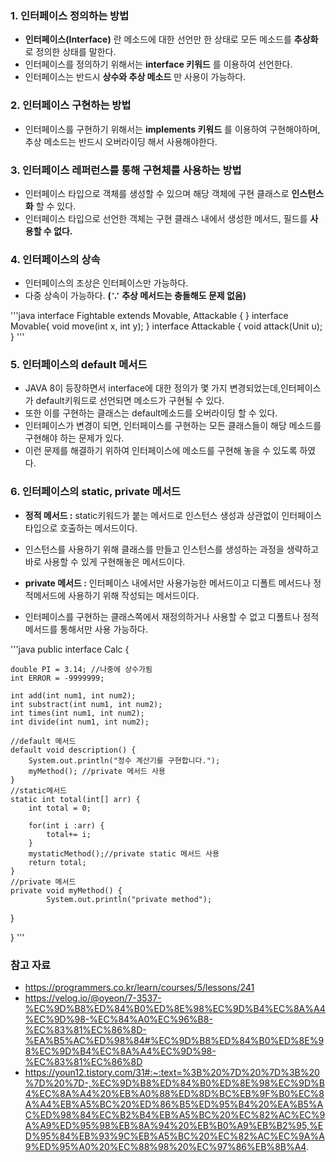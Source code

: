 ### 1. 인터페이스 정의하는 방법
- **인터페이스(Interface)** 란 메소드에 대한 선언만 한 상태로 모든 메소드를 **추상화** 로 정의한 상태를 말한다.
- 인터페이스를 정의하기 위해서는 **interface 키워드** 를 이용하여 선언한다.
- 인터페이스는 반드시 **상수와 추상 메소드** 만 사용이 가능하다.

### 2. 인터페이스 구현하는 방법
- 인터페이스를 구현하기 위해서는 **implements 키워드** 를 이용하여 구현해야하며, 추상 메소드는 반드시 오버라이딩 해서 사용해야한다.

### 3. 인터페이스 레퍼런스를 통해 구현체를 사용하는 방법
- 인터페이스 타입으로 객체를 생성할 수 있으며 해당 객체에 구현 클래스로 **인스턴스화** 할 수 있다.
- 인터페이스 타입으로 선언한 객체는 구현 클래스 내에서 생성한 메서드, 필드를 **사용할 수 없다.**

### 4. 인터페이스의 상속
- 인터페이스의 조상은 인터페이스만 가능하다.
- 다중 상속이 가능하다. **(∵ 추상 메서드는 충돌해도 문제 없음)**

'''java
interface Fightable extends Movable, Attackable { }
interface Movable{ void move(int x, int y); }
interface Attackable { void attack(Unit u); }
'''
### 5. 인터페이스의 default 메서드
- JAVA 8이 등장하면서 interface에 대한 정의가 몇 가지 변경되었는데,인터페이스가 default키워드로 선언되면 메소드가 구현될 수 있다.
- 또한 이를 구현하는 클래스는 default메소드를 오버라이딩 할 수 있다.
- 인터페이스가 변경이 되면, 인터페이스를 구현하는 모든 클래스들이 해당 메소드를 구현해야 하는 문제가 있다.
- 이런 문제를 해결하기 위하여 인터페이스에 메소드를 구현해 놓을 수 있도록 하였다.

### 6. 인터페이스의 static, private 메서드
- **정적 메서드 :** static키워드가 붙는 메서드로 인스턴스 생성과 상관없이 인터페이스 타입으로 호출하는 메서드이다.
- 인스턴스를 사용하기 위해 클래스를 만들고 인스턴스를 생성하는 과정을 생략하고 바로 사용할 수 있게 구현해놓은 메서드이다.

- **private 메서드 :** 인터페이스 내에서만 사용가능한 메서드이고 디폴트 메서드나 정적메서드에 사용하기 위해 작성되는 메서드이다.
- 인터페이스를 구현하는 클래스쪽에서 재정의하거나 사용할 수 없고 디폴트나 정적메서드를 통해서만 사용 가능하다.

'''java
public interface Calc {

	double PI = 3.14; //나중에 상수가됨
	int ERROR = -9999999;

	int add(int num1, int num2);
	int substract(int num1, int num2);
	int times(int num1, int num2);
	int divide(int num1, int num2);
  
	//default 메서드
	default void description() {
		System.out.println("정수 계산기를 구현합니다.");
		myMethod(); //private 메서드 사용
	}
	//static메서드
	static int total(int[] arr) {
		int total = 0;

		for(int i :arr) {
			total+= i;
		}
		mystaticMethod();//private static 메서드 사용
		return total;
	}
	//private 메서드
	private void myMethod() {
			System.out.println("private method");
}

}
'''

### 참고 자료
- https://programmers.co.kr/learn/courses/5/lessons/241
- https://velog.io/@oyeon/7-3537-%EC%9D%B8%ED%84%B0%ED%8E%98%EC%9D%B4%EC%8A%A4%EC%9D%98-%EC%84%A0%EC%96%B8-%EC%83%81%EC%86%8D-%EA%B5%AC%ED%98%84#%EC%9D%B8%ED%84%B0%ED%8E%98%EC%9D%B4%EC%8A%A4%EC%9D%98-%EC%83%81%EC%86%8D
- https://youn12.tistory.com/31#:~:text=%3B%20%7D%20%7D%3B%20%7D%20%7D-,%EC%9D%B8%ED%84%B0%ED%8E%98%EC%9D%B4%EC%8A%A4%20%EB%A0%88%ED%8D%BC%EB%9F%B0%EC%8A%A4%EB%A5%BC%20%ED%86%B5%ED%95%B4%20%EA%B5%AC%ED%98%84%EC%B2%B4%EB%A5%BC%20%EC%82%AC%EC%9A%A9%ED%95%98%EB%8A%94%20%EB%B0%A9%EB%B2%95,%ED%95%84%EB%93%9C%EB%A5%BC%20%EC%82%AC%EC%9A%A9%ED%95%A0%20%EC%88%98%20%EC%97%86%EB%8B%A4.
